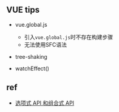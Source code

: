 

## VUE tips

+ vue.global.js
    + 引入`vue.global.js`时不存在构建步骤
    + 无法使用SFC语法

+ tree-shaking

+ watchEffect()


## ref
+ [选项式 API 和组合式 API](https://github.com/pro-collection/interview-question/issues/897)